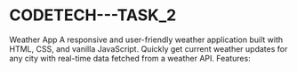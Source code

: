 # CODETECH---TASK_2
Weather App A responsive and user-friendly weather application built with HTML, CSS, and vanilla JavaScript. Quickly get current weather updates for any city with real-time data fetched from a weather API.  Features:
